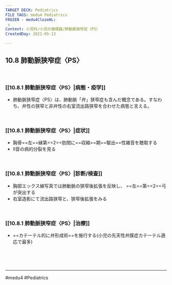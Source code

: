 ```yaml
---
TARGET DECK: Pediatrics
FILE TAGS: medu4 Pediatrics
FROZEN - medu4ClozeHL:
 : 
Context: 小児科/小児の循環器/肺動脈狭窄症〈PS〉
CreatedDay: 2021-05-13

---
```


## 10.8 肺動脈狭窄症〈PS〉

<br>

### [[10.8.1 肺動脈狭窄症〈PS〉|病態・疫学]]
* 肺動脈狭窄症〈PS〉は、肺動脈「弁」狭窄症も含んだ概念である。すなわち、弁性の狭窄と非弁性の右室流出路狭窄を合わせた病態と言える。

<br>

### [[10.8.1 肺動脈狭窄症〈PS〉|症状]]
* 胸骨==左==縁第==2==肋間に==収縮==期==駆出==性雑音を聴取する
* Ⅱ音の病的分裂を見る
<!--ID: 1620898238915-->


<br>

### [[10.8.1 肺動脈狭窄症〈PS〉|診断/検査]]
* 胸部エックス線写真では肺動脈の狭窄後拡張を反映し、 ==左==第==2==弓が突出する
* 右室造影にて流出路狭窄と、狭窄後拡張をみる
<!--ID: 1620898238922-->


<br>

### [[10.8.1 肺動脈狭窄症〈PS〉|治療]]
* ==カテーテル的に弁形成術==を施行する(小児の先天性弁膜症カテーテル適応で最多)
<!--ID: 1620898238927-->



<br><br><br>

---
#medu4 #Pediatrics
